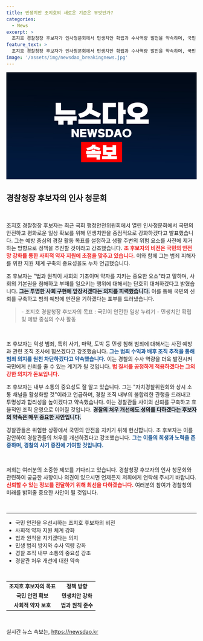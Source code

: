 ```yaml
---
title: 민생치안 조지호의 새로운 기준은 무엇인가?
categories:
  - News
excerpt: >
  조지호 경찰청장 후보자가 인사청문회에서 민생치안 확립과 수사역량 발전을 약속하며, 국민 안전과 투명한 사회를 위한 강한 의지를 밝혔다. 경찰관 처우 개선과 공정한 법 집행도 강조해 주목받고 있다.
feature_text: >
  조지호 경찰청장 후보자가 인사청문회에서 민생치안 확립과 수사역량 발전을 약속하며, 국민 안전과 투명한 사회를 위한 강한 의지를 밝혔다. 경찰관 처우 개선과 공정한 법 집행도 강조해 주목받고 있다.
image: '/assets/img/newsdao_breakingnews.jpg'
---
```


<p><img src="/assets/img/newsdao_breakingnews.jpg" alt="implanttips 속보" /></p>

<h2 data-ke-size="size26">경찰청장 후보자의 인사 청문회</h2>

<p data-ke-size="size16">&nbsp;</p>

<p>조지호 경찰청장 후보자는 최근 국회 행정안전위원회에서 열린 인사청문회에서 국민의 안전하고 평화로운 일상 확보를 위해 민생치안을 중점적으로 강화하겠다고 발표했습니다. 그는 예방 중심의 경찰 활동 목표를 설정하고 생활 주변의 위험 요소를 사전에 제거하는 방향으로 정책을 추진할 것이라고 강조했습니다. <b><span style="color: #ee2323;">조 후보자의 비전은 국민의 안전망 강화를 통한 사회적 약자 지원에 초점을 맞추고 있습니다.</span></b> 이와 함께 그는 범죄 피해자를 위한 지원 체계 구축의 중요성을도 누차 언급했습니다.</p>

<p>조 후보자는 "법과 원칙이 사회의 기초이며 약자를 지키는 중요한 요소"라고 말하며, 사회의 기본권을 침해하고 부패를 일으키는 행위에 대해서는 단호히 대처하겠다고 밝혔습니다. <b><span style="background-color: #21538527;">그는 투명한 사회 구현에 앞장서겠다는 의지를 피력했습니다.</span></b> 이를 통해 국민의 신뢰를 구축하고 범죄 예방에 만전을 기하겠다는 포부를 드러냈습니다.</p>

<blockquote>
  - 조지호 경찰청장 후보자의 목표 : 국민이 안전한 일상 누리기
  - 민생치안 확립 및 예방 중심의 수사 활동
</blockquote>

<p data-ke-size="size16">&nbsp;</p>

<p>조 후보자는 악성 범죄, 특히 사기, 마약, 도박 등 민생 침해 범죄에 대해서는 사전 예방과 관련 조직 조사에 힘쓰겠다고 강조했습니다. <b><span style="color: #1a5490;">그는 범죄 수익과 배후 조직 추적을 통해 범죄 의지를 원천 차단하겠다고 약속했습니다.</span></b> 이는 경찰의 수사 역량을 더욱 발전시켜 국민에게 신뢰를 줄 수 있는 계기가 될 것입니다. <b><span style="color: #ee2323;">법 질서를 공정하게 적용하겠다는 그의 강한 의지가 돋보입니다.</span></b></p>

<p>조 후보자는 내부 소통의 중요성도 잘 알고 있습니다. 그는 "자치경찰위원회와 상시 소통 채널을 활성화할 것"이라고 언급하며, 경찰 조직 내부의 불합리한 관행을 드러내고 투명성과 합리성을 높이겠다고 약속했습니다. 이는 경찰관들 사이의 신뢰를 구축하고 효율적인 조직 운영으로 이어질 것입니다. <b><span style="background-color: #21538527;">경찰의 처우 개선에도 성의를 다하겠다는 후보자의 약속은 매우 중요한 사안입니다.</span></b> </p>

<p>경찰관들은 위험한 상황에서 국민의 안전을 지키기 위해 헌신합니다. 조 후보자는 이를 감안하여 경찰관들의 처우를 개선하겠다고 강조했습니다. <b><span style="color: #1a5490;">그는 이들의 희생과 노력을 존중하며, 경찰의 사기 증진에 기여할 것입니다.</span></b> </p>

<p data-ke-size="size16">&nbsp;</p>

<p>저희는 여러분의 소중한 제보를 기다리고 있습니다. 경찰청장 후보자의 인사 청문회와 관련하여 궁금한 사항이나 의견이 있으시면 언제든지 저희에게 연락해 주시기 바랍니다. <b><span style="color: #ee2323;">신뢰할 수 있는 정보를 전달하기 위해 최선을 다하겠습니다.</span></b> 여러분의 참여가 경찰청의 미래를 밝혀줄 중요한 사안이 될 것입니다. </p>

<p data-ke-size="size16">&nbsp;</p>

<hr>

<ul>
  <li>국민 안전을 우선시하는 조지호 후보자의 비전</li>
  <li>사회적 약자 지원 체계 강화</li>
  <li>법과 원칙을 지키겠다는 의지</li>
  <li>민생 범죄 방지와 수사 역량 강화</li>
  <li>경찰 조직 내부 소통의 중요성 강조</li>
  <li>경찰관 처우 개선에 대한 약속</li>
</ul>

<p data-ke-size="size16">&nbsp;</p>

<table style="width:100%; border-collapse:collapse;">
  <tr>
    <td style="text-align: center; height: 17px;"><b>조지호 후보자의 목표</b></td>
    <td style="text-align: center; height: 17px;"><b>정책 방향</b></td>
  </tr>
  <tr>
    <td style="text-align: center; height: 17px;"><b>국민 안전 확보</b></td>
    <td style="text-align: center; height: 17px;"><b>민생치안 강화</b></td>
  </tr>
  <tr>
    <td style="text-align: center; height: 17px;"><b>사회적 약자 보호</b></td>
    <td style="text-align: center; height: 17px;"><b>법과 원칙 준수</b></td>
  </tr>
</table> 

<p data-ke-size="size16">&nbsp;</p>
실시간 뉴스 속보는, <a href="https://newsdao.kr" rel="dofollow">https://newsdao.kr</a>


